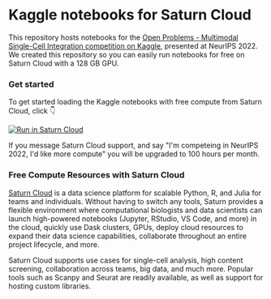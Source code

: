 # Kaggle notebooks for Saturn Cloud 

This repository hosts notebooks for the [Open Problems - Multimodal Single-Cell Integration competition on Kaggle](https://www.kaggle.com/competitions/open-problems-multimodal/), presented at NeurIPS 2022. We created this repository so you can easily run notebooks for free on Saturn Cloud with a 128 GB GPU.

### Get started

To get started loading the Kaggle notebooks with free compute from Saturn Cloud, click 👇

<a href="https://app.community.saturnenterprise.io/dash/resources?recipeUrl=https://raw.githubusercontent.com/openproblems-bio/neurips_2022_notebooks/main/.saturn/saturn.json" target="_blank" rel="noopener">
  <img src="https://saturncloud.io/images/embed/run-in-saturn-cloud.svg" alt="Run in Saturn Cloud"/>
</a>

If you message Saturn Cloud support, and say  "I'm competeing in NeurIPS 2022, I'd like more compute" you will be upgraded to 100 hours per month.

### Free Compute Resources with Saturn Cloud

[Saturn Cloud](https://saturncloud.io) is a data science platform for scalable Python, R, and Julia for teams and individuals. Without having to switch any tools, Saturn provides a flexible environment where computational biologists and data scientists can launch high-powered notebooks (Jupyter, RStudio, VS Code, and more) in the cloud, quickly use Dask clusters, GPUs, deploy cloud resources to expand their data science capabilities, collaborate throughout an entire project lifecycle, and more.

Saturn Cloud supports use cases for single-cell analysis, high content screening, collaboration across teams, big data, and much more. Popular tools such as Scanpy and Seurat are readily available, as well as support for hosting custom libraries.

